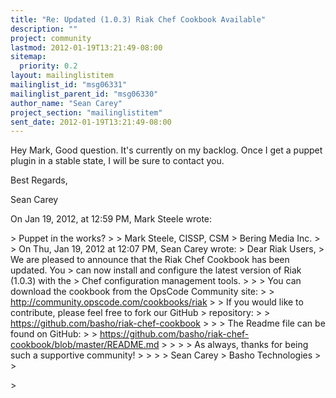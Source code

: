 ```yaml
---
title: "Re: Updated (1.0.3) Riak Chef Cookbook Available"
description: ""
project: community
lastmod: 2012-01-19T13:21:49-08:00
sitemap:
  priority: 0.2
layout: mailinglistitem
mailinglist_id: "msg06331"
mailinglist_parent_id: "msg06330"
author_name: "Sean Carey"
project_section: "mailinglistitem"
sent_date: 2012-01-19T13:21:49-08:00
---
```



Hey Mark,
Good question. It's currently on my backlog. Once I get a puppet plugin in a 
stable state, I will be sure to contact you. 


Best Regards, 


Sean Carey 


On Jan 19, 2012, at 12:59 PM, Mark Steele wrote:

&gt; Puppet in the works?
&gt; 
&gt; Mark Steele, CISSP, CSM
&gt; Bering Media Inc.
&gt; 
&gt; On Thu, Jan 19, 2012 at 12:07 PM, Sean Carey  wrote:
&gt; Dear Riak Users, 
&gt; We are pleased to announce that the Riak Chef Cookbook has been updated. You 
&gt; can now install and configure the latest version of Riak (1.0.3) with the 
&gt; Chef configuration management tools. 
&gt; 
&gt; 
&gt; You can download the cookbook from the OpsCode Community site:
&gt; 
&gt; http://community.opscode.com/cookbooks/riak
&gt; 
&gt; If you would like to contribute, please feel free to fork our GitHub 
&gt; repository: 
&gt; 
&gt; https://github.com/basho/riak-chef-cookbook
&gt; 
&gt; 
&gt; The Readme file can be found on GitHub: 
&gt; 
&gt; https://github.com/basho/riak-chef-cookbook/blob/master/README.md
&gt; 
&gt; 
&gt; 
&gt; As always, thanks for being such a supportive community!
&gt; 
&gt; 
&gt; 
&gt; Sean Carey
&gt; Basho Technologies 
&gt; 
&gt; 
 
&gt; 

